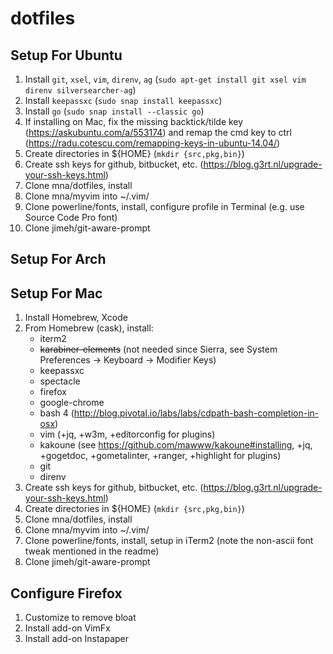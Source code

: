 # dotfiles

## Setup For Ubuntu

1. Install `git`, `xsel`, `vim`, `direnv`, `ag` (`sudo apt-get install git xsel vim direnv silversearcher-ag`)
2. Install `keepassxc` (`sudo snap install keepassxc`)
3. Install `go` (`sudo snap install --classic go`)
4. If installing on Mac, fix the missing backtick/tilde key (https://askubuntu.com/a/553174) and remap the cmd key to ctrl (https://radu.cotescu.com/remapping-keys-in-ubuntu-14.04/)
5. Create directories in ${HOME} (`mkdir {src,pkg,bin}`)
6. Create ssh keys for github, bitbucket, etc. (https://blog.g3rt.nl/upgrade-your-ssh-keys.html)
7. Clone mna/dotfiles, install
8. Clone mna/myvim into ~/.vim/
9. Clone powerline/fonts, install, configure profile in Terminal (e.g. use Source Code Pro font)
10. Clone jimeh/git-aware-prompt

## Setup For Arch

## Setup For Mac

1. Install Homebrew, Xcode
2. From Homebrew (cask), install:
    - iterm2
    - ~~karabiner-elements~~ (not needed since Sierra, see System Preferences -> Keyboard -> Modifier Keys)
    - keepassxc
    - spectacle
    - firefox
    - google-chrome
    - bash 4 (http://blog.pivotal.io/labs/labs/cdpath-bash-completion-in-osx)
    - vim (+jq, +w3m, +editorconfig for plugins)
    - kakoune (see https://github.com/mawww/kakoune#installing, +jq, +gogetdoc, +gometalinter, +ranger, +highlight for plugins)
    - git
    - direnv
3. Create ssh keys for github, bitbucket, etc. (https://blog.g3rt.nl/upgrade-your-ssh-keys.html)
4. Create directories in ${HOME} (`mkdir {src,pkg,bin}`)
5. Clone mna/dotfiles, install
6. Clone mna/myvim into ~/.vim/
7. Clone powerline/fonts, install, setup in iTerm2 (note the non-ascii font tweak mentioned in the readme)
8. Clone jimeh/git-aware-prompt

## Configure Firefox

1. Customize to remove bloat
2. Install add-on VimFx
3. Install add-on Instapaper

